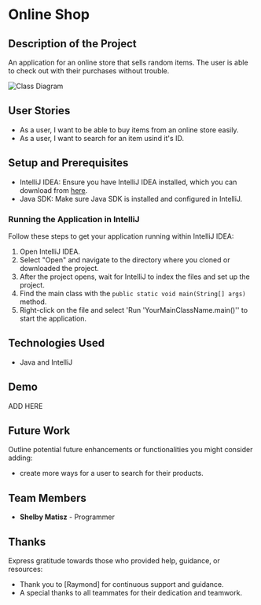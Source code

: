 # Online Shop

## Description of the Project

An application for an online store that sells random items. The user is able to check out with their purchases without trouble. 

![Class Diagram](path/to/your/class_diagram.png)

## User Stories


- As a user, I want to be able to buy items from an online store easily.
- As a user, I want to search for an item usind it's ID.

## Setup and Prerequisites

- IntelliJ IDEA: Ensure you have IntelliJ IDEA installed, which you can download from [here](https://www.jetbrains.com/idea/download/).
- Java SDK: Make sure Java SDK is installed and configured in IntelliJ.

### Running the Application in IntelliJ

Follow these steps to get your application running within IntelliJ IDEA:

1. Open IntelliJ IDEA.
2. Select "Open" and navigate to the directory where you cloned or downloaded the project.
3. After the project opens, wait for IntelliJ to index the files and set up the project.
4. Find the main class with the `public static void main(String[] args)` method.
5. Right-click on the file and select 'Run 'YourMainClassName.main()'' to start the application.

## Technologies Used

- Java and IntelliJ

## Demo

ADD HERE

## Future Work

Outline potential future enhancements or functionalities you might consider adding:

- create more ways for a user to search for their products.


## Team Members

- **Shelby Matisz** - Programmer

## Thanks

Express gratitude towards those who provided help, guidance, or resources:

- Thank you to [Raymond] for continuous support and guidance.
- A special thanks to all teammates for their dedication and teamwork.
